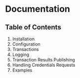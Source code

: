 # Documentation 

<!-- TODO: add hyperlinks for these -->
## Table of Contents 
1. Installation 
2. Configuration 
3. Transactions
4. Logging
5. Transaction Results Publishing 
6. Handling Credentials Requests
7. Examples

